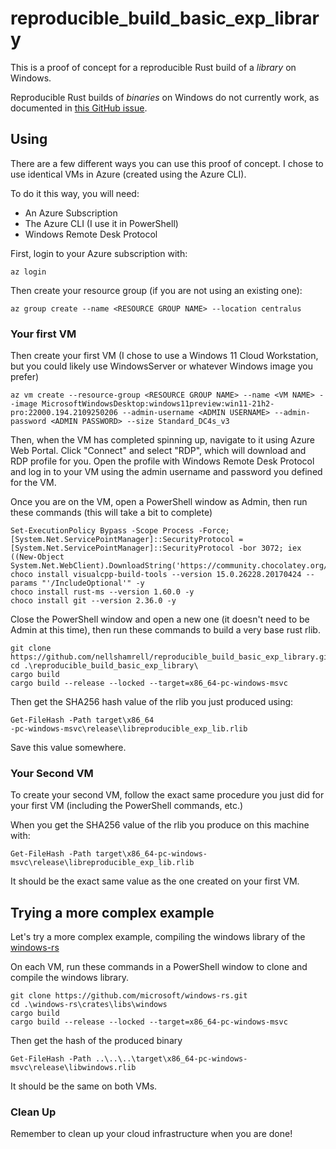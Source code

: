 # reproducible_build_basic_exp_library

This is a proof of concept for a reproducible Rust build of a _library_ on Windows.

Reproducible Rust builds of _binaries_ on Windows do not currently work, as documented in [this GitHub issue](https://github.com/rust-lang/rust/issues/88982).

## Using

There are a few different ways you can use this proof of concept. I chose to use identical VMs in Azure (created using the Azure CLI).

To do it this way, you will need:
* An Azure Subscription
* The Azure CLI (I use it in PowerShell)
* Windows Remote Desk Protocol

First, login to your Azure subscription with:

```
az login
```

Then create your resource group (if you are not using an existing one):

```
az group create --name <RESOURCE GROUP NAME> --location centralus
```

### Your first VM

Then create your first VM (I chose to use a Windows 11 Cloud Workstation, but you could likely use WindowsServer or whatever Windows image you prefer)

```
az vm create --resource-group <RESOURCE GROUP NAME> --name <VM NAME> --image MicrosoftWindowsDesktop:windows11preview:win11-21h2-pro:22000.194.2109250206 --admin-username <ADMIN USERNAME> --admin-password <ADMIN PASSWORD> --size Standard_DC4s_v3 
```

Then, when the VM has completed spinning up, navigate to it using Azure Web Portal. Click "Connect" and select "RDP", which will download and RDP profile for you. Open the profile with Windows Remote Desk Protocol and log in to your VM using the admin username and password you defined for the VM.

Once you are on the VM, open a PowerShell window as Admin, then run these commands (this will take a bit to complete)

```
Set-ExecutionPolicy Bypass -Scope Process -Force; [System.Net.ServicePointManager]::SecurityProtocol = [System.Net.ServicePointManager]::SecurityProtocol -bor 3072; iex ((New-Object System.Net.WebClient).DownloadString('https://community.chocolatey.org/install.ps1'))
choco install visualcpp-build-tools --version 15.0.26228.20170424 --params "'/IncludeOptional'" -y
choco install rust-ms --version 1.60.0 -y
choco install git --version 2.36.0 -y
```

Close the PowerShell window and open a new one (it doesn't need to be Admin at this time), then run these commands to build a very base rust rlib.

```
git clone https://github.com/nellshamrell/reproducible_build_basic_exp_library.git
cd .\reproducible_build_basic_exp_library\
cargo build
cargo build --release --locked --target=x86_64-pc-windows-msvc
```

Then get the SHA256 hash value of the rlib you just produced using:

```
Get-FileHash -Path target\x86_64
-pc-windows-msvc\release\libreproducible_exp_lib.rlib
```

Save this value somewhere.

### Your Second VM

To create your second VM, follow the exact same procedure you just did for your first VM (including the PowerShell commands, etc.)

When you get the SHA256 value of the rlib you produce on this machine with:

```
Get-FileHash -Path target\x86_64-pc-windows-msvc\release\libreproducible_exp_lib.rlib
```

It should be the exact same value as the one created on your first VM.

## Trying a more complex example

Let's try a more complex example, compiling the windows library of the [windows-rs](https://github.com/microsoft/windows-rs.git)

On each VM, run these commands in a PowerShell window to clone and compile the windows library.

```
git clone https://github.com/microsoft/windows-rs.git
cd .\windows-rs\crates\libs\windows
cargo build
cargo build --release --locked --target=x86_64-pc-windows-msvc
```

Then get the hash of the produced binary

```
Get-FileHash -Path ..\..\..\target\x86_64-pc-windows-msvc\release\libwindows.rlib
```

It should be the same on both VMs.

### Clean Up

Remember to clean up your cloud infrastructure when you are done!
